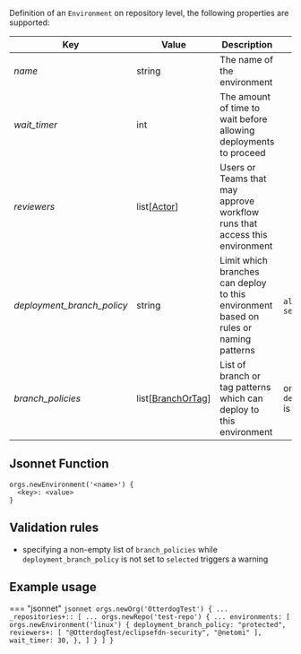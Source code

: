 Definition of an `Environment` on repository level, the following properties are supported:

| Key                        | Value                                   | Description                                                                           | Notes                                                              |
|----------------------------|-----------------------------------------|---------------------------------------------------------------------------------------|--------------------------------------------------------------------|
| _name_                     | string                                  | The name of the environment                                                           |                                                                    |
| _wait_timer_               | int                                     | The amount of time to wait before allowing deployments to proceed                     |                                                                    |
| _reviewers_                | list\[[Actor](actor.md)\]               | Users or Teams that may approve workflow runs that access this environment            |                                                                    |
| _deployment_branch_policy_ | string                                  | Limit which branches can deploy to this environment based on rules or naming patterns | `all`, `protected` or `selected`                                   |
| _branch_policies_          | list\[[BranchOrTag](branch-or-tag.md)\] | List of branch or tag patterns which can deploy to this environment                   | only applicable if `deployment_branch_policy` is set to `selected` |

## Jsonnet Function

``` jsonnet
orgs.newEnvironment('<name>') {
  <key>: <value>
}
```

## Validation rules

- specifying a non-empty list of `branch_policies` while `deployment_branch_policy` is not set to `selected` triggers a warning

## Example usage

=== "jsonnet"
    ``` jsonnet
    orgs.newOrg('OtterdogTest') {
      ...
      _repositories+:: [
        ...
        orgs.newRepo('test-repo') {
          ...
          environments: [
            orgs.newEnvironment('linux') {
              deployment_branch_policy: "protected",
              reviewers+: [
                "@OtterdogTest/eclipsefdn-security",
                "@netomi"
              ],
              wait_timer: 30,
            },
          ]
        }
      ]
    }
    ```
